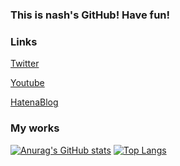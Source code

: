 ### This is nash's GitHub! Have fun!

### Links

[Twitter](https://twitter.com/nash_4ed9)

[Youtube](https://www.youtube.com/channel/UCWnqwRNf5TyLCfvTPzvQnLA/featured)

[HatenaBlog](https://profile.hatena.ne.jp/nash_4ed9/)

### My works

[![Anurag's GitHub stats](https://github-readme-stats.vercel.app/api?username=yutori10&show_icons=true&theme=dark)](https://github.com/anuraghazra/github-readme-stats)
[![Top Langs](https://github-readme-stats.vercel.app/api/top-langs/?username=yutori10&layout=compact&theme=dark)](https://github.com/anuraghazra/github-readme-stats)

